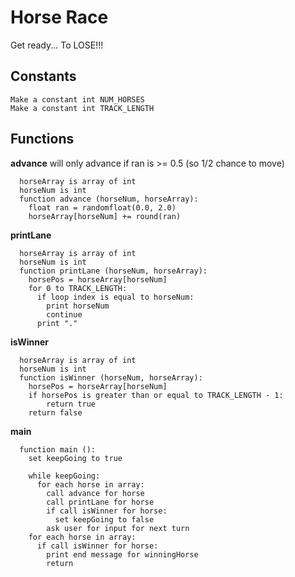 # Horse Race
Get ready... To LOSE!!!

## Constants
```
Make a constant int NUM_HORSES
Make a constant int TRACK_LENGTH
```

## Functions

**advance**
will only advance if ran is >= 0.5 (so 1/2 chance to move)
```
  horseArray is array of int
  horseNum is int
  function advance (horseNum, horseArray): 
    float ran = randomfloat(0.0, 2.0)
    horseArray[horseNum] += round(ran)
```

**printLane**
```
  horseArray is array of int
  horseNum is int
  function printLane (horseNum, horseArray):
    horsePos = horseArray[horseNum]
    for 0 to TRACK_LENGTH:
      if loop index is equal to horseNum:
        print horseNum
        continue
      print "."
```

**isWinner**
```
  horseArray is array of int
  horseNum is int
  function isWinner (horseNum, horseArray):
    horsePos = horseArray[horseNum]
    if horsePos is greater than or equal to TRACK_LENGTH - 1:
        return true
    return false
```

**main**
```
  function main ():
    set keepGoing to true
    
    while keepGoing:
      for each horse in array:
        call advance for horse
        call printLane for horse
        if call isWinner for horse:
          set keepGoing to false
        ask user for input for next turn
    for each horse in array:
      if call isWinner for horse:
        print end message for winningHorse
        return
```

